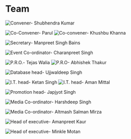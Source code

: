# Team

![Convener- Shubhendra Kumar]()

![Co-Convener- Parul]()  ![Co-convener- Khushbu Khanna]()

![Secretary- Manpreet Singh Bains]()

![Event Co-ordinator- Charanpreet Singh]()

![P.R.O.- Tejas Walia]()  ![P.R.O- Abhishek Thakur]()

![Database head- Ujjwaldeep Singh]()

![I.T. head- Ketan Singh]()  ![I.T. head- Aman Mittal]()

![Promotion head- Japjyot Singh]()

![Media Co-ordinator- Harshdeep Singh]()


![Media Co-ordinator- Altmash Salman Mirza]()


![Head of executive- Amanpreet Kaur]()


![Head of executive- Minkle Motan]()




